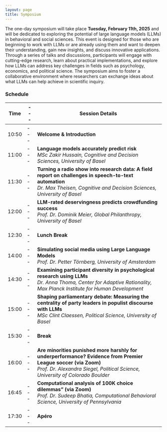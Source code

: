 ```yaml
---
layout: page
title: Symposium
---
```



The one-day symposium will take place **Tuesday, February 11th, 2025** and will be dedicated to exploring the potential of large language models (LLMs) in behavioral and social sciences. This event is designed for those who are beginning to work with LLMs or are already using them and want to deepen their understanding, gain new insights, and discuss innovative applications. Through a series of talks and discussions, participants will engage with cutting-edge research, learn about practical implementations, and explore how LLMs can address key challenges in fields such as psychology, economics, and political science. The symposium aims to foster a collaborative environment where researchers can exchange ideas about what LLMs can help achieve in scientific inquiry.

### Schedule

| Time |---| Session Details                                                                                                                                                                                   |
|------|---|---------------------------------------------------------------------------------------------------------------------------------------------------------------------------------------------------|
| 10:50 |---| **Welcome & Introduction**                                                                                                                                                                        |
| 11:00 |---| **Language models accurately predict risk**<br> *MSc Zakir Hussain, Cognitive and Decision Sciences, University of Basel*                                                                         |
| 11:30 |---| **Turning a radio show into research data: A field report on challenges in speech-to-text automation**<br> *Dr. Max Theisen, Cognitive and Decision Sciences, University of Basel*                |
| 12:00 |---| **LLM-rated deservingness predicts crowdfunding success**  <br> *Prof. Dr. Dominik Meier, Global Philanthropy, University of Basel*                                                               |
| 12:30 |---| **Lunch Break**                                                                                                                                                                                   |
| 14:00 |---| **Simulating social media using Large Language Models**  <br> *Prof. Dr. Petter Törnberg, University of Amsterdam*                                                                                |
| 14:30 |---| **Examining participant diversity in psychological research using LLMs**  <br> *Dr. Anna Thoma, Center for Adaptive Rationality, Max Planck Institute for Human Development*                      |
| 15:00 |---| **Shaping parliamentary debate: Measuring the centrality of party leaders in populist discourse with LLMs**  <br> *MSc Clint Claessen, Political Science, University of Basel*                    |
| 15:30 |---| **Break**                                                                                                                                                                                         |
| 16:00 |---| **Are minorities punished more harshly for underperformance? Evidence from Premier League soccer (via Zoom)** <br> *Prof. Dr. Alexandra Siegel, Political Science, University of Colorado Boulder* |
| 16:45 |---| **Computational analysis of 100K choice dilemmas” (via Zoom)** <br> *Prof. Dr. Sudeep Bhatia, Computational Behavioral Science, University of Pennsylvania*                                       |
| 17:30 |---| **Apéro**                                                                                                                                                                                         |

